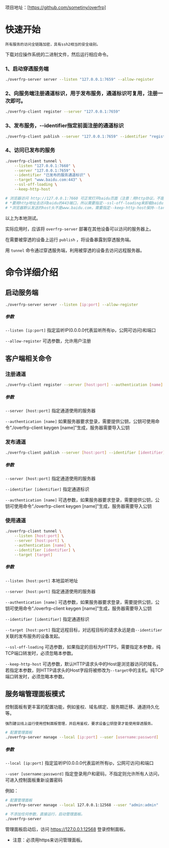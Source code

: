 项目地址：[https://github.com/sometiny/overfrp]
# 快速开始
```
所有服务的访问全链路加密，具有ssh2相当的安全级别。
 ```

下载对应操作系统的二进制文件，然后运行相应命令。

### 1、启动穿透服务端
```bash
./overfrp-server server --listen "127.0.0.1:7659" --allow-register
```

### 2、向服务端注册通道标识，用于发布服务，通道标识可复用，注册一次即可。
```bash
./overfrp-client register --server "127.0.0.1:7659"
```

### 3、发布服务，--identifier指定前面注册的通道标识
```bash
./overfrp-client publish --server "127.0.0.1:7659" --identifier "register命令返回的通道标识，==结尾"
```

### 4、访问已发布的服务
```bash
./overfrp-client tunnel \
    --listen "127.0.0.1:7660" \
    --server "127.0.0.1:7659" \
    --identifier "已发布的服务通道标识" \
    --target "www.baidu.com:443" \
    --ssl-off-loading \
    --keep-http-host

# 浏览器访问 http://127.0.0.1:7660 可正常打开baidu页面（注意：用http协议，不是https协议）
# *要用http地址去访问baidu的443端口，所以需要指定--ssl-off-loading来卸载baidu的ssl。
# *浏览器默认发送的host头不是www.baidu.com，需要指定--keep-http-host保持--target中指定的host。
```
以上为本地测试。

实际应用时，应该将 `overfrp-server` 部署在其他设备可以访问的服务器上。

在需要被穿透的设备上运行 `publish` ，将设备暴露到穿透服务端。

用 `tunnel` 命令通过穿透服务端，利用被穿透的设备去访问远程服务器。

# 命令详细介绍
## 启动服务端
```bash
./overfrp-server server --listen [ip:port] --allow-register
```

##### 参数
```--listen [ip:port]``` 指定监听IP(0.0.0.0代表监听所有ip，公网可访问)和端口

```--allow-register``` 可选参数，允许用户注册


## 客户端相关命令
### 注册通道
```bash
./overfrp-client register --server [host:port] --authentication [name]
```
##### 参数
```--server [host:port]``` 指定通道使用的服务器

```--authentication [name]``` 如果服务器要求登录，需要提供公钥，公钥可使用命令“./overfrp-client keygen [name]”生成，服务器需要导入公钥

### 发布通道
```bash
./overfrp-client publish --server [host:port] --identifier [identifier] --authentication [name]
```
##### 参数
```--server [host:port]``` 指定通道使用的服务器

```--identifier [identifier]``` 指定通道标识

```--authentication [name]``` 可选参数，如果服务器要求登录，需要提供公钥，公钥可使用命令“./overfrp-client keygen [name]”生成，服务器需要导入公钥

### 使用通道
```bash
./overfrp-client tunnel \
    --listen [host:port] \
    --server [host:port] \
    --authentication [name] \
    --identifier [identifier] \
    --target [target]
```
##### 参数
```--listen [host:port]``` 本地监听地址

```--server [host:port]``` 指定通道使用的服务器

```--authentication [name]``` 可选参数，如果服务器要求登录，需要提供公钥，公钥可使用命令“./overfrp-client keygen [name]”生成，服务器需要导入公钥

```--identifier [identifier]``` 指定通道标识
    
```--target [host:port]``` 指定远程目标，对远程目标的请求永远是由`--identifier`关联的发布服务的设备发起。
    
```--ssl-off-loading``` 可选参数，如果指定的目标为HTTPS，需要指定本参数，纯TCP端口转发时，必须忽略本参数。
    
```--keep-http-host``` 可选参数，默认HTTP请求头中的Host是浏览器访问的域名，若指定本参数，则HTTP请求头的Host字段将被修改为`--target`中的主机。纯TCP端口转发时，必须忽略本参数。


## 服务端管理面板模式
控制面板有更丰富的配置功能，例如鉴权、域名绑定、服务期迁移、通道持久化等。

```
强烈建议线上运行使用控制面板管理，并启用鉴权，要求设备公钥登录才能使用穿透服务。
```
```bash
# 配置管理面板
./overfrp-server manage --local [ip:port] --user [username:password]
```
##### 参数
```--local [ip:port]``` 指定监听IP(0.0.0.0代表监听所有ip，公网可访问)和端口

```--user [username:password]``` 指定登录用户和密码，不指定则允许所有人访问，可进入控制面板重新设置密码

例如：

```bash
# 配置管理面板
./overfrp-server manage --local 127.0.0.1:12568 --user "admin:admin"

# 不添加任何参数，直接运行，启动管理面板。
./overfrp-server
``` 
管理面板启动后，访问 https://127.0.0.1:12568 登录控制面板。

* 注意：必须用https来访问管理面板。
